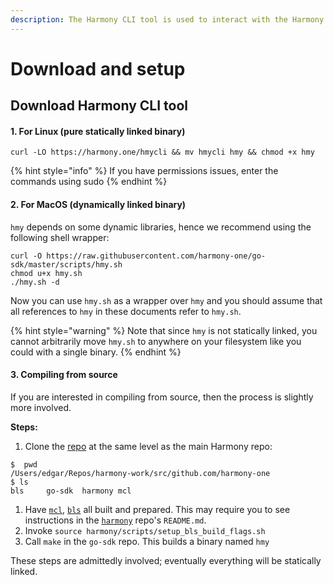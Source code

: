 ```yaml
---
description: The Harmony CLI tool is used to interact with the Harmony blockchain
---
```


# Download and setup

## Download Harmony CLI tool

#### 1. For Linux \(pure statically linked binary\)

```text
curl -LO https://harmony.one/hmycli && mv hmycli hmy && chmod +x hmy
```

{% hint style="info" %}
If you have permissions issues, enter the commands using sudo
{% endhint %}



#### 2. For MacOS \(dynamically linked binary\)

`hmy` depends on some dynamic libraries, hence we recommend using the following shell wrapper:

```text
curl -O https://raw.githubusercontent.com/harmony-one/go-sdk/master/scripts/hmy.sh
chmod u+x hmy.sh
./hmy.sh -d
```

Now you can use `hmy.sh` as a wrapper over `hmy` and you should assume that all references to `hmy` in these documents refer to `hmy.sh`.

{% hint style="warning" %}
Note that since `hmy` is not statically linked, you cannot arbitrarily move `hmy.sh` to anywhere on your filesystem like you could with a single binary.
{% endhint %}

#### 3. Compiling from source

If you are interested in compiling from source, then the process is slightly more involved.

**Steps:**

1. Clone the [repo](https://github.com/harmony-one/go-sdk) at the same level as the main Harmony repo:

```text
$  pwd
/Users/edgar/Repos/harmony-work/src/github.com/harmony-one
$ ls
bls     go-sdk  harmony mcl
```

1. Have [`mcl`](https://github.com/harmony-one/mcl), [`bls`](https://github.com/harmony-one/bls) all built and prepared. This may require you to see instructions in the [`harmony`](https://github.com/harmony-one/harmony) repo's `README.md`.
2. Invoke `source harmony/scripts/setup_bls_build_flags.sh`
3. Call `make` in the `go-sdk` repo. This builds a binary named `hmy`

These steps are admittedly involved; eventually everything will be statically linked.

